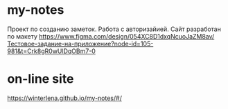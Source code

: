 # my-notes
Проект по созданию заметок. Работа с авторизайией.
Сайт разработан по макету https://www.figma.com/design/054XC8D1dxqNcuoJaZM8av/Тестовое-задание-на-приложение?node-id=105-981&t=Crk8gR0wUlDqOBm7-0

# on-line site
https://winterlena.github.io/my-notes/#/
